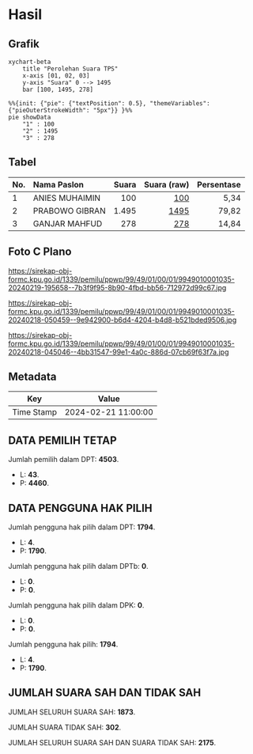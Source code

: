 # Hasil

## Grafik

```mermaid
xychart-beta
    title "Perolehan Suara TPS"
    x-axis [01, 02, 03]
    y-axis "Suara" 0 --> 1495
    bar [100, 1495, 278]
```

```mermaid
%%{init: {"pie": {"textPosition": 0.5}, "themeVariables": {"pieOuterStrokeWidth": "5px"}} }%%
pie showData
    "1" : 100
    "2" : 1495
    "3" : 278
```

## Tabel

| No. | Nama Paslon    | Suara | Suara (raw) | Persentase |
|:--- |:-------------- | -----:| -----------:| ----------:|
| 1   | ANIES MUHAIMIN | 100   | [100][p-1]  | 5,34       |
| 2   | PRABOWO GIBRAN | 1.495 | [1495][p-2] | 79,82      |
| 3   | GANJAR MAHFUD  | 278   | [278][p-3]  | 14,84      |


[p-1]: https://github.com/gigit-pemilu/pemilu-2024-99-luar-negeri/blob/main/pilpres/hitung-suara/sub/99-luar-negeri/sub/49-hong-kong-republik-rakyat-tiongkok/sub/01-hong-kong-republik-rakyat-tiongkok/sub/0001-hong-kong-republik-rakyat-tiongkok/sub/035-pos-031/sub/paslon-1.txt
[p-2]: https://github.com/gigit-pemilu/pemilu-2024-99-luar-negeri/blob/main/pilpres/hitung-suara/sub/99-luar-negeri/sub/49-hong-kong-republik-rakyat-tiongkok/sub/01-hong-kong-republik-rakyat-tiongkok/sub/0001-hong-kong-republik-rakyat-tiongkok/sub/035-pos-031/sub/paslon-2.txt
[p-3]: https://github.com/gigit-pemilu/pemilu-2024-99-luar-negeri/blob/main/pilpres/hitung-suara/sub/99-luar-negeri/sub/49-hong-kong-republik-rakyat-tiongkok/sub/01-hong-kong-republik-rakyat-tiongkok/sub/0001-hong-kong-republik-rakyat-tiongkok/sub/035-pos-031/sub/paslon-3.txt

## Foto C Plano

https://sirekap-obj-formc.kpu.go.id/1339/pemilu/ppwp/99/49/01/00/01/9949010001035-20240219-195658--7b3f9f95-8b90-4fbd-bb56-712972d99c67.jpg

https://sirekap-obj-formc.kpu.go.id/1339/pemilu/ppwp/99/49/01/00/01/9949010001035-20240218-050459--9e942900-b6d4-4204-b4d8-b521bded9506.jpg

https://sirekap-obj-formc.kpu.go.id/1339/pemilu/ppwp/99/49/01/00/01/9949010001035-20240218-045046--4bb31547-99e1-4a0c-886d-07cb69f63f7a.jpg


## Metadata

| Key        | Value               |
| ---------- | ------------------- |
| Time Stamp | 2024-02-21 11:00:00 |


## DATA PEMILIH TETAP

Jumlah pemilih dalam DPT: **4503**.
 * L: **43**.
 * P: **4460**.

## DATA PENGGUNA HAK PILIH

Jumlah pengguna hak pilih dalam DPT: **1794**.
 * L: **4**.
 * P: **1790**.

Jumlah pengguna hak pilih dalam DPTb: **0**.
 * L: **0**.
 * P: **0**.

Jumlah pengguna hak pilih dalam DPK: **0**.
 * L: **0**.
 * P: **0**.

Jumlah pengguna hak pilih: **1794**.
 * L: **4**.
 * P: **1790**.

## JUMLAH SUARA SAH DAN TIDAK SAH

JUMLAH SELURUH SUARA SAH: **1873**.

JUMLAH SUARA TIDAK SAH: **302**.

JUMLAH SELURUH SUARA SAH DAN SUARA TIDAK SAH: **2175**.


